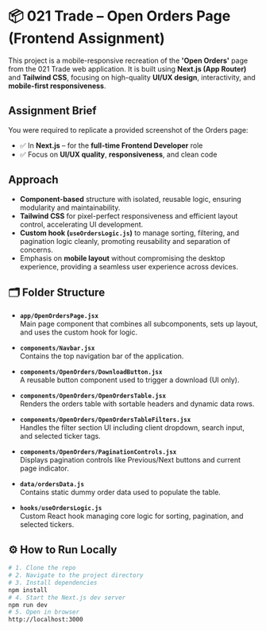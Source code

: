 # 📦 021 Trade – Open Orders Page (Frontend Assignment)

This project is a mobile-responsive recreation of the **'Open Orders'** page from the 021 Trade web application. It is built using **Next.js (App Router)** and **Tailwind CSS**, focusing on high-quality **UI/UX design**, interactivity, and **mobile-first responsiveness**.



## Assignment Brief

You were required to replicate a provided screenshot of the Orders page:

- ✅ In **Next.js** – for the **full-time Frontend Developer** role
- ✅ Focus on **UI/UX quality**, **responsiveness**, and clean code





## Approach

-   **Component-based** structure with isolated, reusable logic, ensuring modularity and maintainability.
-   **Tailwind CSS** for pixel-perfect responsiveness and efficient layout control, accelerating UI development.
-   **Custom hook (`useOrdersLogic.js`)** to manage sorting, filtering, and pagination logic cleanly, promoting reusability and separation of concerns.
-   Emphasis on **mobile layout** without compromising the desktop experience, providing a seamless user experience across devices.



## 🗂️ Folder Structure

- **`app/OpenOrdersPage.jsx`**  
  Main page component that combines all subcomponents, sets up layout, and uses the custom hook for logic.

- **`components/Navbar.jsx`**  
  Contains the top navigation bar of the application.

- **`components/OpenOrders/DownloadButton.jsx`**  
  A reusable button component used to trigger a download (UI only).

- **`components/OpenOrders/OpenOrdersTable.jsx`**  
  Renders the orders table with sortable headers and dynamic data rows.

- **`components/OpenOrders/OpenOrdersTableFilters.jsx`**  
  Handles the filter section UI including client dropdown, search input, and selected ticker tags.

- **`components/OpenOrders/PaginationControls.jsx`**  
  Displays pagination controls like Previous/Next buttons and current page indicator.

- **`data/ordersData.js`**  
  Contains static dummy order data used to populate the table.

- **`hooks/useOrdersLogic.js`**  
  Custom React hook managing core logic for sorting, pagination, and selected tickers.


## ⚙️ How to Run Locally

```bash
# 1. Clone the repo
# 2. Navigate to the project directory
# 3. Install dependencies
npm install
# 4. Start the Next.js dev server
npm run dev
# 5. Open in browser
http://localhost:3000
